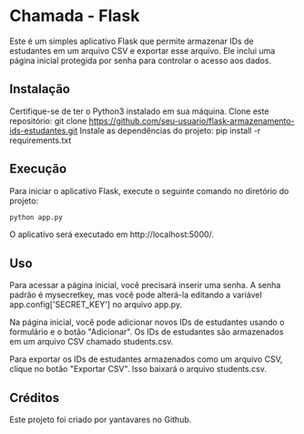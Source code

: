 # Chamada - Flask

Este é um simples aplicativo Flask que permite armazenar IDs de estudantes em um arquivo CSV e exportar esse arquivo. Ele inclui uma página inicial protegida por senha para controlar o acesso aos dados.

## Instalação

Certifique-se de ter o Python3 instalado em sua máquina.
Clone este repositório: git clone https://github.com/seu-usuario/flask-armazenamento-ids-estudantes.git
Instale as dependências do projeto: pip install -r requirements.txt

## Execução

Para iniciar o aplicativo Flask, execute o seguinte comando no diretório do projeto:

```py
python app.py
```

O aplicativo será executado em http://localhost:5000/.

## Uso

Para acessar a página inicial, você precisará inserir uma senha. A senha padrão é mysecretkey, mas você pode alterá-la editando a variável app.config['SECRET_KEY'] no arquivo app.py.

Na página inicial, você pode adicionar novos IDs de estudantes usando o formulário e o botão "Adicionar". Os IDs de estudantes são armazenados em um arquivo CSV chamado students.csv.

Para exportar os IDs de estudantes armazenados como um arquivo CSV, clique no botão "Exportar CSV". Isso baixará o arquivo students.csv.

## Créditos

Este projeto foi criado por yantavares no Github.
